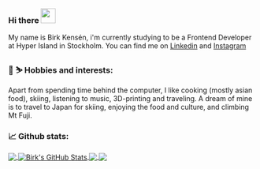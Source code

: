 ### Hi there <img src="https://raw.githubusercontent.com/MartinHeinz/MartinHeinz/master/wave.gif" width="30px">

My name is Birk Kensén, i'm currently studying to be a Frontend Developer at Hyper Island in Stockholm.
You can find me on <a href="https://www.linkedin.com/in/birkkensen/" target="_blank">Linkedin</a> and <a href="https://www.instagram.com/birkkensen/" target="_blank">Instagram</a>

### :fried_egg: :skier: Hobbies and interests: 

Apart from spending time behind the computer, I like cooking (mostly asian food), skiing, listening to music, 3D-printing and traveling. A dream of mine is to travel to Japan for skiing, enjoying the food and culture, and climbing Mt Fuji. 

### :chart_with_upwards_trend: Github stats:

<a href="https://github.com/birkkensen/birkkensen">
  <img align="center" src="https://github-readme-stats.vercel.app/api/top-langs/?username=birkkensen&hide=java,html,tex&title_color=ffffff&text_color=c9cacc&icon_color=2bbc8a&bg_color=1d1f21&langs_count=3" />
</a>
<a href="https://github.com/birkkensen/birkkensen">
  <img align="center" src="https://github-readme-stats.vercel.app/api?username=birkkensen&show_icons=true&line_height=27&count_private=true&title_color=ffffff&text_color=c9cacc&icon_color=2bbc8a&bg_color=1d1f21" alt="Birk's GitHub Stats" />
</a>

<a href="https://github.com/birkkensen/RecipeBank">
  <img align="center" src="https://github-readme-stats.vercel.app/api/pin/?username=birkkensen&repo=RecipeBank&title_color=ffffff&text_color=c9cacc&icon_color=2bbc8a&bg_color=1d1f21" />
</a> 

<a href="https://github.com/birkkensen/Pong">
  <img align="center" src="https://github-readme-stats.vercel.app/api/pin/?username=birkkensen&repo=Pong&title_color=ffffff&text_color=c9cacc&icon_color=2bbc8a&bg_color=1d1f21" />
</a>
